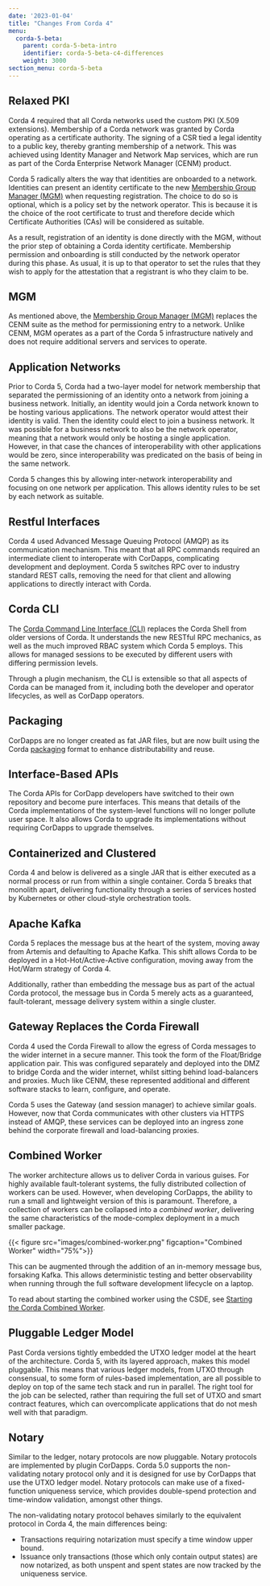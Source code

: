 ```yaml
---
date: '2023-01-04'
title: "Changes From Corda 4"
menu:
  corda-5-beta:
    parent: corda-5-beta-intro
    identifier: corda-5-beta-c4-differences
    weight: 3000
section_menu: corda-5-beta
---
```


## Relaxed PKI
 
Corda 4 required that all Corda networks used the custom PKI (X.509 extensions). Membership of a Corda network was granted by Corda operating as a certificate authority. The signing of a CSR tied a legal identity to a public key, thereby granting membership of a network. This was achieved using Identity Manager and Network Map services, which are run as part of the Corda Enterprise Network Manager (CENM) product.

Corda 5 radically alters the way that identities are onboarded to a network.
Identities can present an identity certificate to the new [Membership Group Manager (MGM)](key-concepts.html#membership-management) when requesting registration. The choice to do so is optional, which is a policy set by the network operator. This is because it is the choice of the root certificate to trust and therefore decide which Certificate Authorities (CAs) will be considered as suitable.

As a result, registration of an identity is done directly with the MGM, without the prior step of obtaining a Corda identity certificate. Membership permission and onboarding is still conducted by the network operator during this phase. As usual, it is up to that operator to set the rules that they wish to apply for the attestation that a registrant is who they claim to be.

## MGM
As mentioned above, the [Membership Group Manager (MGM)](key-concepts.html#membership-management) replaces the CENM suite as the method for permissioning entry to a network. Unlike CENM, MGM operates as a part of the Corda 5 infrastructure natively and does not require additional servers and services to operate.

## Application Networks
Prior to Corda 5, Corda had a two-layer model for network membership that separated the permissioning of an identity onto a network from joining a business network. Initially, an identity would join a Corda network known to be hosting various applications. The network operator would attest their identity is valid. Then the identity could elect to join a business network. It was possible for a business network to also be the network operator, meaning that a network would only be hosting a single application. However, in that case the chances of interoperability with other applications would be zero, since interoperability was predicated on the basis of being in the same network.

Corda 5 changes this by allowing inter-network interoperability and focusing on one network per application. This allows identity rules to be set by each network as suitable.

## Restful Interfaces
Corda 4 used Advanced Message Queuing Protocol (AMQP) as its communication mechanism. This meant that all RPC commands required an intermediate client to interoperate with CorDapps, complicating development and deployment. Corda 5 switches RPC over to industry standard REST calls, removing the need for that client and allowing applications to directly interact with Corda.

## Corda CLI
The [Corda Command Line Interface (CLI)](../developing/getting-started/installing-corda-cli.html) replaces the Corda Shell from older versions of Corda. It understands the new RESTful RPC mechanics, as well as the much improved RBAC system which Corda 5 employs. This allows for managed sessions to be executed by different users with differing permission levels.

Through a plugin mechanism, the CLI is extensible so that all aspects of Corda can be managed from it, including both the developer and operator lifecycles, as well as CorDapp operators.

## Packaging
CorDapps are no longer created as fat JAR files, but are now built using the Corda [packaging](key-concepts.html#packaging) format to enhance distributability and reuse.

## Interface-Based APIs
The Corda APIs for CorDapp developers have switched to their own repository and become pure interfaces. This means that details of the Corda implementations of the system-level functions will no longer pollute user space. It also allows Corda to upgrade its implementations without requiring CorDapps to upgrade themselves.

## Containerized and Clustered
Corda 4 and below is delivered as a single JAR that is either executed as a normal process or run from within a single container. Corda 5 breaks that monolith apart, delivering functionality through a series of services hosted by Kubernetes or other cloud-style orchestration tools.

## Apache Kafka
Corda 5 replaces the message bus at the heart of the system, moving away from Artemis and defaulting to Apache Kafka. This shift allows Corda to be deployed in a Hot-Hot/Active-Active configuration, moving away from the Hot/Warm strategy of Corda 4.

Additionally, rather than embedding the message bus as part of the actual Corda protocol, the message bus in Corda 5 merely acts as a guaranteed, fault-tolerant, message delivery system within a single cluster.

## Gateway Replaces the Corda Firewall
Corda 4 used the Corda Firewall to allow the egress of Corda messages to the wider internet in a secure manner. This took the form of the Float/Bridge application pair. This was configured separately and deployed into the DMZ to bridge Corda and the wider internet, whilst sitting behind load-balancers and proxies. Much like CENM, these represented additional and different software stacks to learn, configure, and operate.

Corda 5 uses the Gateway (and session manager) to achieve similar goals. However, now that Corda communicates with other clusters via HTTPS instead of AMQP, these services can be deployed into an ingress zone behind the corporate firewall and load-balancing proxies.

## Combined Worker
The worker architecture allows us to deliver Corda in various guises. For highly available fault-tolerant systems, the fully distributed collection of workers can be used. However, when developing CorDapps, the ability to run a small and lightweight version of this is paramount. Therefore, a collection of workers can be collapsed into a *combined worker*, delivering the same characteristics of the mode-complex deployment in a much smaller package.

{{< figure src="images/combined-worker.png" figcaption="Combined Worker" width="75%">}}

This can be augmented through the addition of an in-memory message bus, forsaking Kafka. This allows deterministic testing and better observability when running through the full software development lifecycle on a laptop.

To read about starting the combined worker using the CSDE, see [Starting the Corda Combined Worker](../developing/getting-started/running-your-first-cordapp/run-first-cordapp.html#starting-the-corda-combined-worker).

## Pluggable Ledger Model
Past Corda versions tightly embedded the UTXO ledger model at the heart of the architecture. Corda 5, with its layered approach, makes this model pluggable. This means that various ledger models, from UTXO through consensual, to some form of rules-based implementation, are all possible to deploy on top of the same tech stack and run in parallel. The right tool for the job can be selected, rather than requiring the full set of UTXO and smart contract features, which can overcomplicate applications that do not mesh well with that paradigm.

## Notary

Similar to the ledger, notary protocols are now pluggable. Notary protocols are implemented by plugin CorDapps. Corda 5.0 supports the non-validating notary protocol only and it is designed for use by CorDapps that use the UTXO ledger model. Notary protocols can make use of a fixed-function uniqueness service, which provides double-spend protection and time-window validation, amongst other things.

The non-validating notary protocol behaves similarly to the equivalent protocol in Corda 4, the main differences being:

* Transactions requiring notarization must specify a time window upper bound.
* Issuance only transactions (those which only contain output states) are now notarized, as both unspent and spent states are now tracked by the uniqueness service.